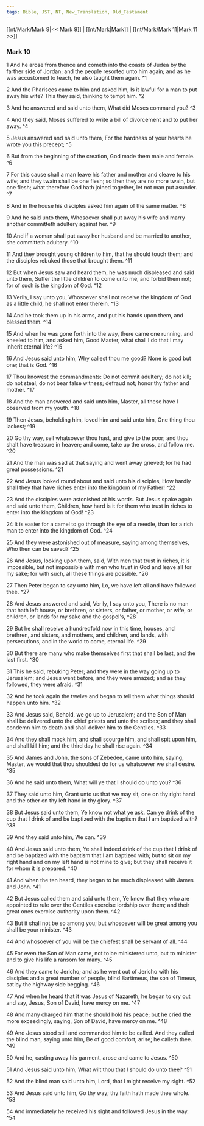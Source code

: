 ```yaml
---
tags: Bible, JST, NT, New_Translation, Old_Testament
---
```


[[nt/Mark/Mark 9|<< Mark 9]] | [[nt/Mark|Mark]] | [[nt/Mark/Mark 11|Mark 11 >>]]

### Mark 10

1 And he arose from thence and cometh into the coasts of Judea by the farther side of Jordan; and the people resorted unto him again; and as he was accustomed to teach, he also taught them again.  ^1

2 And the Pharisees came to him and asked him, Is it lawful for a man to put away his wife? This they said, thinking to tempt him.  ^2

3 And he answered and said unto them, What did Moses command you?  ^3

4 And they said, Moses suffered to write a bill of divorcement and to put her away.  ^4

5 Jesus answered and said unto them, For the hardness of your hearts he wrote you this precept;  ^5

6 But from the beginning of the creation, God made them male and female.  ^6

7 For this cause shall a man leave his father and mother and cleave to his wife; and they twain shall be one flesh; so then they are no more twain, but one flesh; what therefore God hath joined together, let not man put asunder.  ^7

8 And in the house his disciples asked him again of the same matter.  ^8

9 And he said unto them, Whosoever shall put away his wife and marry another committeth adultery against her.  ^9

10 And if a woman shall put away her husband and be married to another, she committeth adultery.  ^10

11 And they brought young children to him, that he should touch them; and the disciples rebuked those that brought them.  ^11

12 But when Jesus saw and heard them, he was much displeased and said unto them, Suffer the little children to come unto me, and forbid them not; for of such is the kingdom of God.  ^12

13 Verily, I say unto you, Whosoever shall not receive the kingdom of God as a little child, he shall not enter therein.  ^13

14 And he took them up in his arms, and put his hands upon them, and blessed them.  ^14

15 And when he was gone forth into the way, there came one running, and kneeled to him, and asked him, Good Master, what shall I do that I may inherit eternal life?  ^15

16 And Jesus said unto him, Why callest thou me good? None is good but one; that is God.  ^16

17 Thou knowest the commandments: Do not commit adultery; do not kill; do not steal; do not bear false witness; defraud not; honor thy father and mother.  ^17

18 And the man answered and said unto him, Master, all these have I observed from my youth.  ^18

19 Then Jesus, beholding him, loved him and said unto him, One thing thou lackest;  ^19

20 Go thy way, sell whatsoever thou hast, and give to the poor; and thou shalt have treasure in heaven; and come, take up the cross, and follow me.  ^20

21 And the man was sad at that saying and went away grieved; for he had great possessions.  ^21

22 And Jesus looked round about and said unto his disciples, How hardly shall they that have riches enter into the kingdom of my Father!  ^22

23 And the disciples were astonished at his words. But Jesus spake again and said unto them, Children, how hard is it for them who trust in riches to enter into the kingdom of God!  ^23

24 It is easier for a camel to go through the eye of a needle, than for a rich man to enter into the kingdom of God.  ^24

25 And they were astonished out of measure, saying among themselves, Who then can be saved?  ^25

26 And Jesus, looking upon them, said, With men that trust in riches, it is impossible, but not impossible with men who trust in God and leave all for my sake; for with such, all these things are possible.  ^26

27 Then Peter began to say unto him, Lo, we have left all and have followed thee.  ^27

28 And Jesus answered and said, Verily, I say unto you, There is no man that hath left house, or brethren, or sisters, or father, or mother, or wife, or children, or lands for my sake and the gospel\'s,  ^28

29 But he shall receive a hundredfold now in this time, houses, and brethren, and sisters, and mothers, and children, and lands, with persecutions, and in the world to come, eternal life.  ^29

30 But there are many who make themselves first that shall be last, and the last first.  ^30

31 This he said, rebuking Peter; and they were in the way going up to Jerusalem; and Jesus went before, and they were amazed; and as they followed, they were afraid.  ^31

32 And he took again the twelve and began to tell them what things should happen unto him.  ^32

33 And Jesus said, Behold, we go up to Jerusalem; and the Son of Man shall be delivered unto the chief priests and unto the scribes; and they shall condemn him to death and shall deliver him to the Gentiles.  ^33

34 And they shall mock him, and shall scourge him, and shall spit upon him, and shall kill him; and the third day he shall rise again.  ^34

35 And James and John, the sons of Zebedee, came unto him, saying, Master, we would that thou shouldest do for us whatsoever we shall desire.  ^35

36 And he said unto them, What will ye that I should do unto you?  ^36

37 They said unto him, Grant unto us that we may sit, one on thy right hand and the other on thy left hand in thy glory.  ^37

38 But Jesus said unto them, Ye know not what ye ask. Can ye drink of the cup that I drink of and be baptized with the baptism that I am baptized with?  ^38

39 And they said unto him, We can.  ^39

40 And Jesus said unto them, Ye shall indeed drink of the cup that I drink of and be baptized with the baptism that I am baptized with; but to sit on my right hand and on my left hand is not mine to give; but they shall receive it for whom it is prepared.  ^40

41 And when the ten heard, they began to be much displeased with James and John.  ^41

42 But Jesus called them and said unto them, Ye know that they who are appointed to rule over the Gentiles exercise lordship over them; and their great ones exercise authority upon them.  ^42

43 But it shall not be so among you; but whosoever will be great among you shall be your minister.  ^43

44 And whosoever of you will be the chiefest shall be servant of all.  ^44

45 For even the Son of Man came, not to be ministered unto, but to minister and to give his life a ransom for many.  ^45

46 And they came to Jericho; and as he went out of Jericho with his disciples and a great number of people, blind Bartimeus, the son of Timeus, sat by the highway side begging.  ^46

47 And when he heard that it was Jesus of Nazareth, he began to cry out and say, Jesus, Son of David, have mercy on me.  ^47

48 And many charged him that he should hold his peace; but he cried the more exceedingly, saying, Son of David, have mercy on me.  ^48

49 And Jesus stood still and commanded him to be called. And they called the blind man, saying unto him, Be of good comfort; arise; he calleth thee.  ^49

50 And he, casting away his garment, arose and came to Jesus.  ^50

51 And Jesus said unto him, What wilt thou that I should do unto thee?  ^51

52 And the blind man said unto him, Lord, that I might receive my sight.  ^52

53 And Jesus said unto him, Go thy way; thy faith hath made thee whole.  ^53

54 And immediately he received his sight and followed Jesus in the way.  ^54

 
